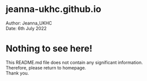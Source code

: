 # jeanna-ukhc.github.io

Author:   Jeanna_UKHC <br>
Date:     6th July 2022


# Nothing to see here!

This README.md file does not contain any significant information. Therefore, please return to homepage. <br>
Thank you.
